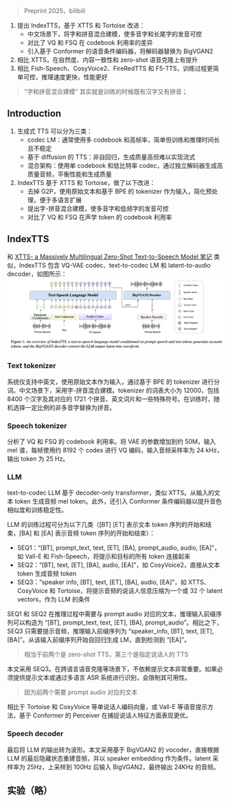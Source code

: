 > Preprint 2025，bilibili

1. 提出 IndexTTS，基于 XTTS 和 Tortoise 改进：
    + 中文场景下，将字和拼音混合建模，使多音字和长尾字的发音可控
    + 对比了 VQ 和 FSQ 在 codebook 利用率的差异
    + 引入基于 Conformer 的语音条件编码器，将解码器替换为 BigVGAN2
2. 相比 XTTS，在自然度、内容一致性和 zero-shot 语音克隆上有提升
3. 相比 Fish-Speech、CosyVoice2、FireRedTTS 和 F5-TTS，训练过程更简单可控，推理速度更快，性能更好

> "字和拼音混合建模" 其实就是训练的时候既有汉字又有拼音；

## Introduction
1. 生成式 TTS 可以分为三类：
   + codec LM：通常使用多 codebook 和高帧率，简单但训练和推理时间长且不稳定
   + 基于 diffusion 的 TTS：非自回归，生成质量高但难以实现流式
    + 混合架构：使用单 codebook 和低比特率 codec，通过独立解码器生成高质量音频，平衡性能和生成质量
2. IndexTTS 基于 XTTS 和 Tortoise，做了以下改进：
    + 去掉 G2P，使用原始文本和基于 BPE 的 tokenizer 作为输入，简化预处理，便于多语言扩展
    + 提出字-拼音混合建模，使多音字和低频字的发音可控
    + 对比了 VQ 和 FSQ 在声学 token 的 codebook 利用率

## IndexTTS

和 [XTTS- a Massively Multilingual Zero-Shot Text-to-Speech Model 笔记](XTTS-%20a%20Massively%20Multilingual%20Zero-Shot%20Text-to-Speech%20Model%20笔记.md) 类似，IndexTTS 包含 VQ-VAE codec、text-to-codec LM 和 latent-to-audio decoder，如图所示：
![](image/Pasted%20image%2020250808165551.png)

### Text tokenizer

系统仅支持中英文，使用原始文本作为输入，通过基于 BPE 的 tokenizer 进行分词。中文场景下，采用字-拼音混合建模。tokenizer 的词表大小为 12000，包括 8400 个汉字及其对应的 1721 个拼音、英文词片和一些特殊符号。在训练时，随机选择一定比例的非多音字替换为拼音。

### Speech tokenizer

分析了 VQ 和 FSQ 的 codebook 利用率。将 VAE 的参数增加到约 50M，输入 mel 谱，每帧使用约 8192 个 codes 进行 VQ 编码，输入音频采样率为 24 kHz，输出 token 为 25 Hz。

### LLM

text-to-codec LLM 基于 decoder-only transformer，类似 XTTS。从输入的文本 token 生成音频 mel token。此外，还引入 Conformer 条件编码器以提升音色相似度和训练稳定性。

 LLM 的训练过程可分为以下几类（[BT] [ET] 表示文本 token 序列的开始和结束，[BA] 和 [EA] 表示音频 token 序列的开始和结束）：
+ SEQ1：“[BT], prompt_text, text, [ET], [BA], prompt_audio, audio, [EA]”，如 Vall-E 和 Fish-Speech，将提示和目标的所有 token 连接起来
+ SEQ2：“[BT], text, [ET], [BA], audio, [EA]”，如 CosyVoice2，直接从文本 token 生成音频 token
+ SEQ3：“speaker info, [BT], text, [ET], [BA], audio, [EA]”，如 XTTS、CosyVoice 和 Tortoise，将提示音频的说话人信息压缩为一个或 32 个 latent vectors，作为 LLM 的条件

SEQ1 和 SEQ2 在推理过程中需要与 prompt audio 对应的文本，推理输入前缀序列可以构造为 “[BT], prompt_text, text, [ET], [BA], prompt_audio”。相比之下，SEQ3 只需要提示音频，推理输入前缀序列为 “speaker_info, [BT], text, [ET], [BA]”。从该输入前缀序列开始自回归生成 LM，直到检测到 “[EA]”。
> 相当于前两个是 zero-shot TTS，第三个是指定说话人的 TTS

本文采用 SEQ3。在跨语言语音克隆等场景下，不依赖提示文本非常重要。如果必须提供提示文本或通过多语言 ASR 系统进行识别，会限制其可用性。
> 因为前两个需要 prompt audio 对应的文本

相比于 Tortoise 和 CosyVoice 等单说话人编码向量，或 Vall-E 等语音提示方法，基于 Conformer 的 Perceiver 在捕捉说话人特征方面表现更优。

### Speech decoder

最后将 LLM 的输出转为波形。本文采用基于 BigVGAN2 的 vocoder，直接根据 LLM 的最后隐藏状态重建音频，并以 speaker embedding 作为条件。latent 采样率为 25Hz，上采样到 100Hz 后输入 BigVGAN2，最终输出 24KHz 的音频。

## 实验（略）

